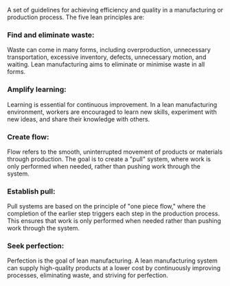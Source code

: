A set of guidelines for achieving efficiency and quality in a manufacturing or production process. The five lean principles are:

### Find and eliminate waste:

Waste can come in many forms, including overproduction, unnecessary transportation, excessive inventory, defects, unnecessary motion, and waiting. Lean manufacturing aims to eliminate or minimise waste in all forms.

### Amplify learning:

Learning is essential for continuous improvement. In a lean manufacturing environment, workers are encouraged to learn new skills, experiment with new ideas, and share their knowledge with others.

### Create flow:

Flow refers to the smooth, uninterrupted movement of products or materials through production. The goal is to create a "pull" system, where work is only performed when needed, rather than pushing work through the system.

### Establish pull:

Pull systems are based on the principle of "one piece flow," where the completion of the earlier step triggers each step in the production process. This ensures that work is only performed when needed rather than pushing work through the system.

### Seek perfection:

Perfection is the goal of lean manufacturing. A lean manufacturing system can supply high-quality products at a lower cost by continuously improving processes, eliminating waste, and striving for perfection.